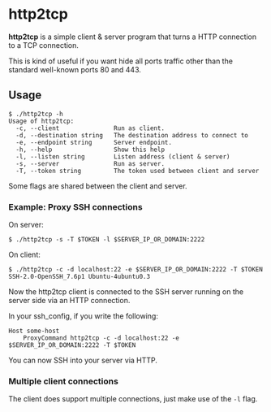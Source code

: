 # http2tcp

**http2tcp** is a simple client & server program that turns a HTTP connection to a TCP connection.

This is kind of useful if you want hide all ports traffic other than the standard well-known ports 80 and 443.

## Usage

```shell-session
$ ./http2tcp -h
Usage of http2tcp:
  -c, --client               Run as client.
  -d, --destination string   The destination address to connect to
  -e, --endpoint string      Server endpoint.
  -h, --help                 Show this help
  -l, --listen string        Listen address (client & server)
  -s, --server               Run as server.
  -T, --token string         The token used between client and server
```

Some flags are shared between the client and server.

### Example: Proxy SSH connections

On server:

```shell-session
$ ./http2tcp -s -T $TOKEN -l $SERVER_IP_OR_DOMAIN:2222
```

On client:

```shell-session
$ ./http2tcp -c -d localhost:22 -e $SERVER_IP_OR_DOMAIN:2222 -T $TOKEN
SSH-2.0-OpenSSH_7.6p1 Ubuntu-4ubuntu0.3
```

Now the http2tcp client is connected to the SSH server running on the server side via an HTTP connection.

In your ssh_config, if you write the following:

```ssh_config
Host some-host
	ProxyCommand http2tcp -c -d localhost:22 -e $SERVER_IP_OR_DOMAIN:2222 -T $TOKEN
```

You can now SSH into your server via HTTP.

### Multiple client connections

The client does support multiple connections, just make use of the `-l` flag.
